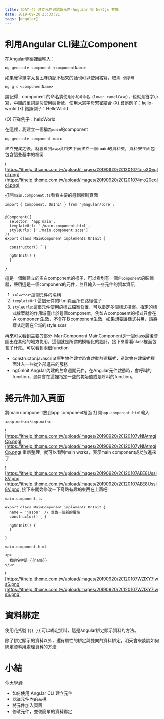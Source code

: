 ```yaml
---
title: (DAY-4) 建立元件與認識元件-Angular 與 Nestjs 共舞
date: 2019-09-20 23:33:21
tags: [angular]
---
```

# 利用Angular CLI建立Component


在Angular專案裡面輸入：

```
ng generate component <componentName>
```


如果覺得單字太長太麻煩記不起來的話也可以使用縮寫，取`第一個字母`

```
ng g c <componentName>
```


請記得：component    的命名請使用`小駝峰命名（lower camelCase）`，也就是首字小寫，中間的單詞請勿使用破折號，使用大寫字母緊密結合
(X) 錯誤例子：hello-wrold
(X) 錯誤例子：HelloWorld

(O) 正確例子：helloWorld


在這裡，我建立一個稱為`main`的component

```
ng generate component main
```


建立完成之後，就會看到app資料夾下面建立一個main的資料夾，資料夾裡面包包含這些基本的檔案

![https://ithelp.ithome.com.tw/upload/images/20190920/201201074mo20eqIol.png](https://ithelp.ithome.com.tw/upload/images/20190920/201201074mo20eqIol.png)




打開`main.component.ts`看看主要的邏輯控制頁面

```
import { Component, OnInit } from '@angular/core';


@Component({
  selector: 'app-main',
  templateUrl: './main.component.html',
  styleUrls: ['./main.component.scss']
})
export class MainComponent implements OnInit {

  constructor() { }

  ngOnInit() {
  }

}
```


這是一個新建立的空白component的樣子，可以看到有一個`＠Component`的裝飾器，聲明這是一個component的元件，並且輸入一些元件的資本資訊
1. `selector`:這個元件的名稱
2. `templateUrl`:這個元件的html頁面所在路徑位子
3. `styleUrls`:這個元件使用的樣式檔案位置，可以指定多個樣式檔案。指定的樣式檔案就的作用域僅止於這個component，例如Ａcomponent的樣式只會在Ａ component生效，不會在Ｂcomponent生效，如果想要讓樣式共用，請將樣式定義在全域的style.scss


再來可以看到主要的部分-MainComponent
MainComponent是一個class最後會匯出在其他的地方使用，這個就是所謂的模組化的設計。接下來看看class裡面包含了什麼。可以看到兩個function
* constructor:javascript原生物件建立時會啟動的建構式，通常會在建構式裡面注入一些從外部進來的服務
* ngOnInit:Angular內建的生命週期元件，在Angular元件啟動時，會呼叫的function，通常會在這裡指定一些的初始值或是呼叫的function。


# 將元件加入頁面
將main component放到app component裡面
打開`app.component.html`輸入:
```
<app-main></app-main>
```
![https://ithelp.ithome.com.tw/upload/images/20190920/20120107yNfAtmgjCp.png](https://ithelp.ithome.com.tw/upload/images/20190920/20120107yNfAtmgjCp.png)
重新整理，就可以看到main works，表示main component成功放進來了

![https://ithelp.ithome.com.tw/upload/images/20190920/20120107ABE8Ussl8V.png](https://ithelp.ithome.com.tw/upload/images/20190920/20120107ABE8Ussl8V.png)
接下來開始修改一下寫點有趣的東西在上面吧!


`main.component.ts`
```
export class MainComponent implements OnInit {
  name = 'jason'; // 宣告一個新的屬性
  constructor() { }

  ngOnInit() {
  }

}
```

`main.component.html`

```
<p>
  我的名字是 {{name}}
</p>
```
![https://ithelp.ithome.com.tw/upload/images/20190920/20120107WZlXY7lwsS.png](https://ithelp.ithome.com.tw/upload/images/20190920/20120107WZlXY7lwsS.png)




# 資料綁定
使用花括號 (` {{ }} `)可以綁定資料，這是Angular綁定顯示資料的方法。


除了綁定顯示的資料以外，還有屬性的綁定與雙向的資料綁定，明天會來談談如何綁定資料用處理資料的方法


# 小結


今天學到:
* 如何使用 Angular CLI 建立元件
* 認識元件內的結構
* 將元件加入頁面
* 修改元件，並做簡單的資料綁定